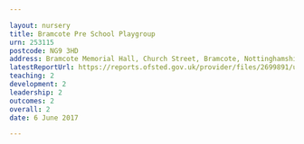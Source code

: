 ```yaml
---

layout: nursery
title: Bramcote Pre School Playgroup
urn: 253115
postcode: NG9 3HD
address: Bramcote Memorial Hall, Church Street, Bramcote, Nottinghamshire, NG9 3HD
latestReportUrl: https://reports.ofsted.gov.uk/provider/files/2699891/urn/253115.pdf
teaching: 2
development: 2
leadership: 2
outcomes: 2
overall: 2
date: 6 June 2017

---
```

